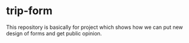 # trip-form
This repository is basically for project which shows how we can put new design of forms and get public opinion.
